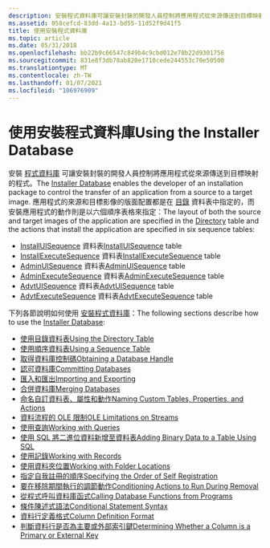 ```yaml
---
description: 安裝程式資料庫可讓安裝封裝的開發人員控制將應用程式從來源傳送到目標映射的程式。
ms.assetid: 058cefcd-83dd-4a13-bd55-11d52f9d41f5
title: 使用安裝程式資料庫
ms.topic: article
ms.date: 05/31/2018
ms.openlocfilehash: bb22b9c66547c849b4c9cbd012e78b22d9301756
ms.sourcegitcommit: 831e8f3db78ab820e1710cede244553c70e50500
ms.translationtype: MT
ms.contentlocale: zh-TW
ms.lasthandoff: 01/07/2021
ms.locfileid: "106976909"
---
```

# <a name="using-the-installer-database"></a><span data-ttu-id="d4e49-103">使用安裝程式資料庫</span><span class="sxs-lookup"><span data-stu-id="d4e49-103">Using the Installer Database</span></span>

<span data-ttu-id="d4e49-104">安裝 [程式資料庫](installer-database.md) 可讓安裝封裝的開發人員控制將應用程式從來源傳送到目標映射的程式。</span><span class="sxs-lookup"><span data-stu-id="d4e49-104">The [Installer Database](installer-database.md) enables the developer of an installation package to control the transfer of an application from a source to a target image.</span></span> <span data-ttu-id="d4e49-105">應用程式的來源和目標影像的版面配置都是在 [目錄](directory-table.md) 資料表中指定的，而安裝應用程式的動作則是以六個順序表格來指定：</span><span class="sxs-lookup"><span data-stu-id="d4e49-105">The layout of both the source and target images of the application are specified in the [Directory](directory-table.md) table and the actions that install the application are specified in six sequence tables:</span></span>

-   <span data-ttu-id="d4e49-106">[InstallUISequence](installuisequence-table.md) 資料表</span><span class="sxs-lookup"><span data-stu-id="d4e49-106">[InstallUISequence](installuisequence-table.md) table</span></span>
-   <span data-ttu-id="d4e49-107">[InstallExecuteSequence](installexecutesequence-table.md) 資料表</span><span class="sxs-lookup"><span data-stu-id="d4e49-107">[InstallExecuteSequence](installexecutesequence-table.md) table</span></span>
-   <span data-ttu-id="d4e49-108">[AdminUISequence](adminuisequence-table.md) 資料表</span><span class="sxs-lookup"><span data-stu-id="d4e49-108">[AdminUISequence](adminuisequence-table.md) table</span></span>
-   <span data-ttu-id="d4e49-109">[AdminExecuteSequence](adminexecutesequence-table.md) 資料表</span><span class="sxs-lookup"><span data-stu-id="d4e49-109">[AdminExecuteSequence](adminexecutesequence-table.md) table</span></span>
-   <span data-ttu-id="d4e49-110">[AdvtUISequence](advtuisequence-table.md) 資料表</span><span class="sxs-lookup"><span data-stu-id="d4e49-110">[AdvtUISequence](advtuisequence-table.md) table</span></span>
-   <span data-ttu-id="d4e49-111">[AdvtExecuteSequence](advtexecutesequence-table.md) 資料表</span><span class="sxs-lookup"><span data-stu-id="d4e49-111">[AdvtExecuteSequence](advtexecutesequence-table.md) table</span></span>

<span data-ttu-id="d4e49-112">下列各節說明如何使用 [安裝程式資料庫](installer-database.md)：</span><span class="sxs-lookup"><span data-stu-id="d4e49-112">The following sections describe how to use the [Installer Database](installer-database.md):</span></span>

-   [<span data-ttu-id="d4e49-113">使用目錄資料表</span><span class="sxs-lookup"><span data-stu-id="d4e49-113">Using the Directory Table</span></span>](using-the-directory-table.md)
-   [<span data-ttu-id="d4e49-114">使用順序資料表</span><span class="sxs-lookup"><span data-stu-id="d4e49-114">Using a Sequence Table</span></span>](using-a-sequence-table.md)
-   [<span data-ttu-id="d4e49-115">取得資料庫控制碼</span><span class="sxs-lookup"><span data-stu-id="d4e49-115">Obtaining a Database Handle</span></span>](obtaining-a-database-handle.md)
-   [<span data-ttu-id="d4e49-116">認可資料庫</span><span class="sxs-lookup"><span data-stu-id="d4e49-116">Committing Databases</span></span>](committing-databases.md)
-   [<span data-ttu-id="d4e49-117">匯入和匯出</span><span class="sxs-lookup"><span data-stu-id="d4e49-117">Importing and Exporting</span></span>](importing-and-exporting.md)
-   [<span data-ttu-id="d4e49-118">合併資料庫</span><span class="sxs-lookup"><span data-stu-id="d4e49-118">Merging Databases</span></span>](merging-databases.md)
-   [<span data-ttu-id="d4e49-119">命名自訂資料表、屬性和動作</span><span class="sxs-lookup"><span data-stu-id="d4e49-119">Naming Custom Tables, Properties, and Actions</span></span>](naming-custom-tables-properties-and-actions.md)
-   [<span data-ttu-id="d4e49-120">資料流程的 OLE 限制</span><span class="sxs-lookup"><span data-stu-id="d4e49-120">OLE Limitations on Streams</span></span>](ole-limitations-on-streams.md)
-   [<span data-ttu-id="d4e49-121">使用查詢</span><span class="sxs-lookup"><span data-stu-id="d4e49-121">Working with Queries</span></span>](working-with-queries.md)
-   [<span data-ttu-id="d4e49-122">使用 SQL 將二進位資料新增至資料表</span><span class="sxs-lookup"><span data-stu-id="d4e49-122">Adding Binary Data to a Table Using SQL</span></span>](adding-binary-data-to-a-table-using-sql.md)
-   [<span data-ttu-id="d4e49-123">使用記錄</span><span class="sxs-lookup"><span data-stu-id="d4e49-123">Working with Records</span></span>](working-with-records.md)
-   [<span data-ttu-id="d4e49-124">使用資料夾位置</span><span class="sxs-lookup"><span data-stu-id="d4e49-124">Working with Folder Locations</span></span>](working-with-folder-locations.md)
-   [<span data-ttu-id="d4e49-125">指定自我註冊的順序</span><span class="sxs-lookup"><span data-stu-id="d4e49-125">Specifying the Order of Self Registration</span></span>](specifying-the-order-of-self-registration.md)
-   [<span data-ttu-id="d4e49-126">要在移除期間執行的調節動作</span><span class="sxs-lookup"><span data-stu-id="d4e49-126">Conditioning Actions to Run During Removal</span></span>](conditioning-actions-to-run-during-removal.md)
-   [<span data-ttu-id="d4e49-127">從程式呼叫資料庫函式</span><span class="sxs-lookup"><span data-stu-id="d4e49-127">Calling Database Functions from Programs</span></span>](calling-database-functions-from-programs.md)
-   [<span data-ttu-id="d4e49-128">條件陳述式語法</span><span class="sxs-lookup"><span data-stu-id="d4e49-128">Conditional Statement Syntax</span></span>](conditional-statement-syntax.md)
-   [<span data-ttu-id="d4e49-129">資料行定義格式</span><span class="sxs-lookup"><span data-stu-id="d4e49-129">Column Definition Format</span></span>](column-definition-format.md)
-   [<span data-ttu-id="d4e49-130">判斷資料行是否為主要或外部索引鍵</span><span class="sxs-lookup"><span data-stu-id="d4e49-130">Determining Whether a Column is a Primary or External Key</span></span>](determining-whether-a-column-is-a-primary-or-external-key.md)

 

 



